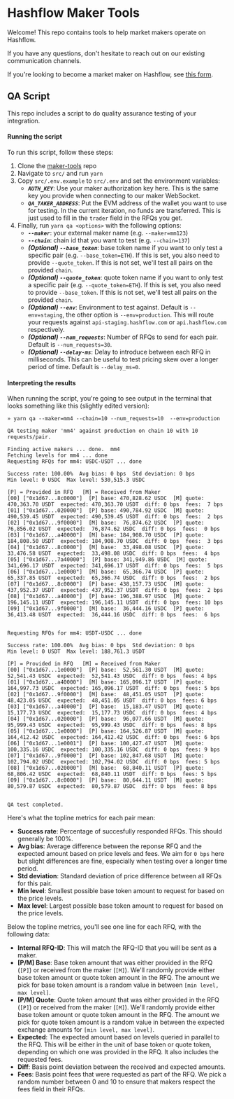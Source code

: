 # Hashflow Maker Tools
Welcome! This repo contains tools to help market makers operate on Hashflow.

If you have any questions, don't hesitate to reach out on our existing communication channels.

If you're looking to become a market maker on Hashflow, see [this form](https://docs.google.com/forms/d/e/1FAIpQLScavwRyXivjzXhAdro45X8EAoucIKDOOAUvlm9uVegmJjEwVA/viewform). 

## QA Script
This repo includes a script to do quality assurance testing of your integration. 

#### Running the script
To run this script, follow these steps:
1. Clone the [maker-tools](https://github.com/hashflownetwork/maker-tools) repo
2. Navigate to `src/` and run `yarn`
3. Copy `src/.env.example` to `src/.env` and set the environment variables:
    * ***`AUTH_KEY`***: Use your maker authorization key here. This is the same key you provide when connecting to our maker WebSocket.
    * ***`QA_TAKER_ADDRESS`***: Put the EVM address of the wallet you want to use for testing. In the current iteration, no funds are transferred. This is just used to fill in the `trader` field in the RFQs you get.
4. Finally, run `yarn qa <options>` with the following options:
    * ***`--maker`***: your external maker name (e.g. `--maker=mm123`)
    * ***`--chain`***: chain id that you want to test (e.g. `--chain=137`)
    * ***(Optional) `--base_token`***: base token name if you want to only test a specific pair (e.g. `--base_token=ETH`). If this is set, you also need to provide `--quote_token`. If this is not set, we'll test all pairs on the provided `chain`.
    * ***(Optional) `--quote_token`***: quote token name if you want to only test a specific pair (e.g. `--quote_token=ETH`). If this is set, you also need to provide `--base_token`. If this is not set, we'll test all pairs on the provided `chain`.
    * ***(Optional) `--env`***: Environment to test against. Default is `--env=staging`, the other option is `--env=production`. This will route your requests against `api-staging.hashflow.com` or `api.hashflow.com` respectively.
    * ***(Optional) `--num_requests`***: Number of RFQs to send for each pair. Default is `--num_requests=30`.
    * ***(Optional) `--delay-ms`***: Delay to introduce between each RFQ in milliseconds. This can be useful to test pricing skew over a longer period of time. Default is `--delay_ms=0`.
    
#### Interpreting the results
When running the script, you're going to see output in the terminal that looks something like this (slightly edited version):

```
» yarn qa --maker=mm4 --chain=10 --num_requests=10  --env=production

QA testing maker 'mm4' against production on chain 10 with 10 requests/pair.

Finding active makers ... done.  mm4
Fetching levels for mm4 ... done
Requesting RFQs for mm4: USDC-USDT ... done

Success rate: 100.00%  Avg bias: 0 bps  Std deviation: 0 bps
Min level: 0 USDC  Max level: 530,515.3 USDC

[P] = Provided in RFQ   [M] = Received from Maker
[00] ["0x1d67...8c0000"]  [P] base: 470,828.62 USDC  [M] quote: 470,363.70 USDT  expected: 470,363.70 USDT  diff: 0 bps  fees:  7 bps  
[01] ["0x1d67...020000"]  [P] base: 490,784.92 USDC  [M] quote: 490,539.45 USDT  expected: 490,539.45 USDT  diff: 0 bps  fees:  2 bps  
[02] ["0x1d67...9f0000"]  [M] base:  76,874.62 USDC  [P] quote:  76,856.02 USDT  expected:  76,874.62 USDC  diff: 0 bps  fees:  0 bps  
[03] ["0x1d67...a40000"]  [M] base: 184,908.70 USDC  [P] quote: 184,808.50 USDT  expected: 184,908.70 USDC  diff: 0 bps  fees:  3 bps  
[04] ["0x1d67...8c0000"]  [M] base:  33,498.08 USDC  [P] quote:  33,476.58 USDT  expected:  33,498.08 USDC  diff: 0 bps  fees:  4 bps  
[05] ["0x1d67...7a40000"]  [P] base: 341,949.86 USDC  [M] quote: 341,696.17 USDT  expected: 341,696.17 USDT  diff: 0 bps  fees:  5 bps  
[06] ["0x1d67...1e0000"]  [M] base:  65,366.74 USDC  [P] quote:  65,337.85 USDT  expected:  65,366.74 USDC  diff: 0 bps  fees:  2 bps  
[07] ["0x1d67...8c0000"]  [P] base: 438,157.73 USDC  [M] quote: 437,952.37 USDT  expected: 437,952.37 USDT  diff: 0 bps  fees:  2 bps  
[08] ["0x1d67...a40000"]  [P] base: 196,388.97 USDC  [M] quote: 196,145.11 USDT  expected: 196,145.11 USDT  diff: 0 bps  fees: 10 bps  
[09] ["0x1d67...9f0000"]  [M] base:  36,444.16 USDC  [P] quote:  36,413.48 USDT  expected:  36,444.16 USDC  diff: 0 bps  fees:  6 bps  


Requesting RFQs for mm4: USDT-USDC ... done

Success rate: 100.00%  Avg bias: 0 bps  Std deviation: 0 bps
Min level: 0 USDT  Max level: 188,761.3 USDT

[P] = Provided in RFQ   [M] = Received from Maker
[00] ["0x1d67...1e0000"]  [P] base:  52,561.30 USDT  [M] quote:  52,541.43 USDC  expected:  52,541.43 USDC  diff: 0 bps  fees: 4 bps  
[01] ["0x1d67...a40000"]  [M] base: 165,096.17 USDT  [P] quote: 164,997.73 USDC  expected: 165,096.17 USDT  diff: 0 bps  fees: 5 bps  
[02] ["0x1d67...9f0000"]  [M] base:  48,451.05 USDT  [P] quote:  48,423.05 USDC  expected:  48,451.05 USDT  diff: 0 bps  fees: 6 bps  
[03] ["0x1d67...a40000"]  [P] base:  15,183.47 USDT  [M] quote:  15,177.73 USDC  expected:  15,177.73 USDC  diff: 0 bps  fees: 4 bps  
[04] ["0x1d67...020000"]  [P] base:  96,077.66 USDT  [M] quote:  95,999.43 USDC  expected:  95,999.43 USDC  diff: 0 bps  fees: 8 bps  
[05] ["0x1d67...1e0000"]  [P] base: 164,526.87 USDT  [M] quote: 164,412.42 USDC  expected: 164,412.42 USDC  diff: 0 bps  fees: 6 bps  
[06] ["0x1d67...1e0001"]  [P] base: 100,427.47 USDT  [M] quote: 100,335.16 USDC  expected: 100,335.16 USDC  diff: 0 bps  fees: 9 bps  
[07] ["0x1d67...9f0000"]  [P] base: 102,847.68 USDT  [M] quote: 102,794.02 USDC  expected: 102,794.02 USDC  diff: 0 bps  fees: 5 bps  
[08] ["0x1d67...020000"]  [M] base:  68,840.11 USDT  [P] quote:  68,806.42 USDC  expected:  68,840.11 USDT  diff: 0 bps  fees: 5 bps  
[09] ["0x1d67...8c0000"]  [P] base:  80,644.11 USDT  [M] quote:  80,579.87 USDC  expected:  80,579.87 USDC  diff: 0 bps  fees: 8 bps  


QA test completed.
```

Here's what the topline metrics for each pair mean:
* **Success rate**: Percentage of succesfully responded RFQs. This should generally be 100%.
* **Avg bias**: Average difference between the reponse RFQ and the expected amount based on price levels and fees. We aim for `0 bps` here but slight differences are fine, especially when testing over a longer time period.
* **Std deviation**: Standard deviation of price difference between all RFQs for this pair. 
* **Min level**: Smallest possible base token amount to request for based on the price levels.
* **Max level**: Largest possible base token amount to request for based on the price levels.

Below the topline metrics, you'll see one line for each RFQ, with the following data:
* **Internal RFQ-ID**: This will match the RFQ-ID that you will be sent as a maker.
* **[P/M] Base**: Base token amount that was either provided in the RFQ (`[P]`) or received from the maker (`[M]`). We'll randomly provide either base token amount or quote token amount in the RFQ. The amount we pick for base token amount is a random value in between `[min level, max level]`.
* **[P/M] Quote**: Quote token amount that was either provided in the RFQ (`[P]`) or received from the maker (`[M]`). We'll randomly provide either base token amount or quote token amount in the RFQ. The amount we pick for quote token amount is a random value in between the expected exchange amounts for `[min level, max level]`.
* **Expected**: The expected amount based on levels queried in parallel to the RFQ. This will be either in the unit of base token or quote token, depending on which one was provided in the RFQ. It also includes the requested fees.
* **Diff**: Basis point deviation between the received and expected amounts.
* **Fees**: Basis point fees that were requested as part of the RFQ. We pick a random number between 0 and 10 to ensure that makers respect the fees field in their RFQs.
